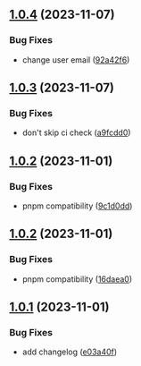 ## [1.0.4](https://github.com/90dy/gha-semantic-release/compare/v1.0.3...v1.0.4) (2023-11-07)


### Bug Fixes

* change user email ([92a42f6](https://github.com/90dy/gha-semantic-release/commit/92a42f68668e26d9e0aae285b6f4afe04d5661c5))

## [1.0.3](https://github.com/90dy/gha-semantic-release/compare/v1.0.2...v1.0.3) (2023-11-07)


### Bug Fixes

* don't skip ci check ([a9fcdd0](https://github.com/90dy/gha-semantic-release/commit/a9fcdd0791bfa5116cb675c3a9633cfc931c6fc6))

## [1.0.2](https://github.com/90dy/gha-semantic-release/compare/v1.0.1...v1.0.2) (2023-11-01)


### Bug Fixes

* pnpm compatibility ([9c1d0dd](https://github.com/90dy/gha-semantic-release/commit/9c1d0ddd942288fc76df9197ebc814a6e7512f0f))

## [1.0.2](https://github.com/90dy/gha-semantic-release/compare/v1.0.1...v1.0.2) (2023-11-01)


### Bug Fixes

* pnpm compatibility ([16daea0](https://github.com/90dy/gha-semantic-release/commit/16daea06fc2cd87763a0740fe6c1cb29533c7e2f))

## [1.0.1](https://github.com/90dy/gha-semantic-release/compare/v1.0.0...v1.0.1) (2023-11-01)


### Bug Fixes

* add changelog ([e03a40f](https://github.com/90dy/gha-semantic-release/commit/e03a40f69404f1f50691664e441cf06397b74bc1))
